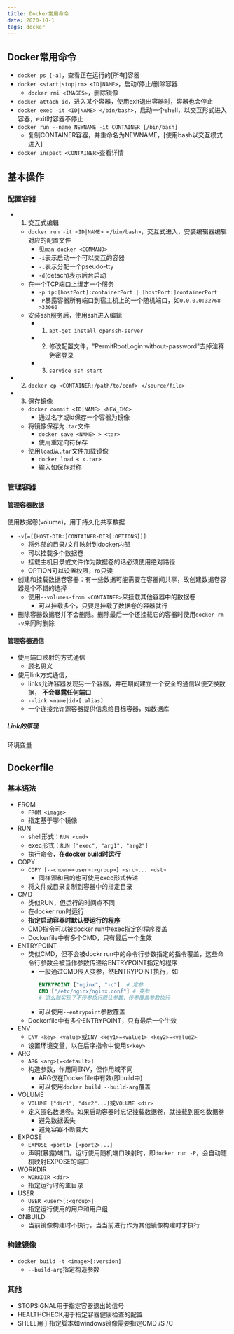 ```yaml
---
title: Docker常用命令
date: 2020-10-1
tags: docker
---
```


## Docker常用命令

- `docker ps [-a]`，查看正在运行的[所有]容器
- `docker <start|stop|rm> <ID|NAME>`，启动/停止/删除容器
    * `docker rmi <IMAGES>`，删除镜像
- `docker attach id`，进入某个容器，使用exit退出容器时，容器也会停止
- `docker exec -it <ID|NAME> </bin/bash>`，启动一个shell，以交互形式进入容器，exit时容器不停止
- `docker run --name NEWNAME -it CONTAINER [/bin/bash]`
    * 复制CONTAINER容器，并重命名为NEWNAME，[使用bash以交互模式进入]
- `docker inspect <CONTAINER>`查看详情

## 基本操作

### 配置容器

- 1. 交互式编辑
    * `docker run -it <ID|NAME> </bin/bash>`，交互式进入，安装编辑器编辑对应的配置文件
        + 见`man docker <COMMAND>`
        + `-i`表示启动一个可以交互的容器
        + `-t`表示分配一个pseudo-tty
        + `-d`(detach)表示后台启动
    * 在一个TCP端口上绑定一个服务
        + `-p ip:[hostPort]:containerPort | [hostPort:]containerPort`
        + `-P`暴露容器所有端口到宿主机上的一个随机端口，如`0.0.0.0:32768->33060`
    * 安装ssh服务后，使用ssh进入编辑
        + 1. `apt-get install openssh-server`
        + 2. 修改配置文件，"PermitRootLogin without-password"去掉注释免密登录
        + 3. `service ssh start`
- 2. `docker cp <CONTAINER:/path/to/conf> </source/file>`
- 3. 保存镜像
    * `docker commit <ID|NAME> <NEW_IMG>`
        + 通过名字或id保存一个容器为镜像
    * 将镜像保存为`.tar`文件
        + `docker save <NAME> > <tar>`
        + 使用重定向符保存
    * 使用`load`从`.tar`文件加载镜像
        + `docker load < <.tar>`
        + 输入如保存对称


### 管理容器
#### 管理容器数据

使用数据卷(volume)，用于持久化共享数据

- `-v[=[[HOST-DIR:]CONTAINER-DIR[:OPTIONS]]]`
    * 将外部的目录/文件映射到docker内部
    * 可以挂载多个数据卷
    * 挂载主机目录或文件作为数据卷的话必须使用绝对路径
    * OPTION可以设置权限，ro只读
- 创建和挂载数据卷容器：有一些数据可能需要在容器间共享，故创建数据卷容器是个不错的选择
    * 使用`--volumes-from <CONTAINER>`来挂载其他容器中的数据卷
        + 可以挂载多个，只要是挂载了数据卷的容器就行
- 删除容器数据卷并不会删除。删除最后一个还挂载它的容器时使用`docker rm -v`来同时删除


#### 管理容器通信

- 使用端口映射的方式通信
    * 顾名思义
- 使用link方式通信，
    * links允许容器发现另一个容器，并在期间建立一个安全的通信以便交换数据， **不会暴露任何端口** 
    * `--link <name|id>[:alias]`
    * 一个连接允许源容器提供信息给目标容器，如数据库

##### Link的原理

环境变量


## Dockerfile

### 基本语法

- FROM
    * `FROM <image>`
    * 指定基于哪个镜像
- RUN
    * shell形式：`RUN <cmd>`
    * exec形式：`RUN ["exec", "arg1", "arg2"]`
    * 执行命令，**在docker build时运行**
- COPY
    * `COPY [--chown=<user>:<group>] <src>... <dst>`
        + 同样源和目的也可使用exec形式传递
    * 将文件或目录复制到容器中的指定目录
- CMD
    * 类似RUN，但运行的时间点不同
    * 在docker run时运行
    *  **指定启动容器时默认要运行的程序**
    * CMD指令可以被docker run中exec指定的程序覆盖
    * Dockerfile中有多个CMD，只有最后一个生效
- ENTRYPOINT
    * 类似CMD，但不会被dockr run中的命令行参数指定的指令覆盖，这些命令行参数会被当作参数传递给ENTRYPOINT指定的程序
        + 一般通过CMD传入变参，然ENTRYPOINT执行，如
            ```dockerfile
            ENTRYPOINT ["nginx", "-c"]  # 定参
            CMD ["/etc/nginx/nginx.conf"] # 变参  
            # 这么就实现了不传参执行默认参数，传参覆盖参数执行
            ```
        + 可以使用`--entrypoint`参数覆盖
    * Dockerfile中有多个ENTRYPOINT，只有最后一个生效
- ENV
    * `ENV <key> <value>`或`ENV <key1>=<value1> <key2>=<value2>`
    * 设置环境变量，以在后序指令中使用`$<key>`
- ARG
    * `ARG <arg>[=<default>]`
    * 构造参数，作用同ENV，但作用域不同
        + ARG仅在Dockerfile中有效(即build中)
        + 可以使用`docker build --build-arg`覆盖
- VOLUME
    * `VOLUME ["dir1", "dir2"...]`或`VOLUME <dir>`
    * 定义匿名数据卷。如果启动容器时忘记挂载数据卷，就挂载到匿名数据卷
        + 避免数据丢失
        + 避免容器不断变大
- EXPOSE
    * `EXPOSE <port1> [<port2>...]`
    * 声明(暴露)端口。运行使用随机端口映射时，即`docker run -P`，会自动随机映射EXPOSE的端口
- WORKDIR
    * `WORKDIR <dir>`
    * 指定运行时的主目录
- USER
    * `USER <user>[:<group>]`
    * 指定运行使用的用户和用户组
- ONBUILD
    * 当前镜像构建时不执行，当当前进行作为其他镜像构建时才执行


###  构建镜像

- `docker build -t <image>[:version]`
    * `--build-arg`指定构造参数


### 其他

- STOPSIGNAL用于指定容器退出的信号
- HEALTHCHECK用于指定容器健康检查的配置
- SHELL用于指定脚本如windows镜像需要指定CMD /S /C


